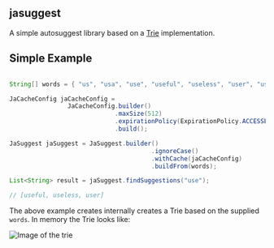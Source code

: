 ## jasuggest

A simple autosuggest library based on a [Trie](https://en.wikipedia.org/wiki/Trie) implementation. 

## Simple Example

```java

String[] words = { "us", "usa", "use", "useful", "useless", "user", "usurper" };

JaCacheConfig jaCacheConfig =
                JaCacheConfig.builder()
                             .maxSize(512)
                             .expirationPolicy(ExpirationPolicy.ACCESSED)
                             .build();

JaSuggest jaSuggest = JaSuggest.builder()
                                       .ignoreCase()
                                       .withCache(jaCacheConfig)
                                       .buildFrom(words);

List<String> result = jaSuggest.findSuggestions("use");

// [useful, useless, user]
```        

The above example creates internally creates a Trie based on the supplied `words`. In memory the Trie looks like:

![Image of the trie](https://github.com/nomemory/jasuggest/blob/master/media/Diagram.png)
